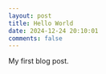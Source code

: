 ```yaml
---
layout: post
title: Hello World
date: 2024-12-24 20:10:01
comments: false
---
```



My first blog post.

<!-- more -->

